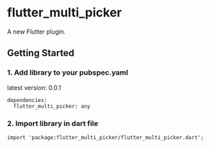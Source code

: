 # flutter_multi_picker

A new Flutter plugin.

## Getting Started
### 1. Add library to your pubspec.yaml
latest version: 0.0.1
```
dependencies:
  flutter_multi_picker: any
```

### 2. Import library in dart file
```
import 'package:flutter_multi_picker/flutter_multi_picker.dart';
```


